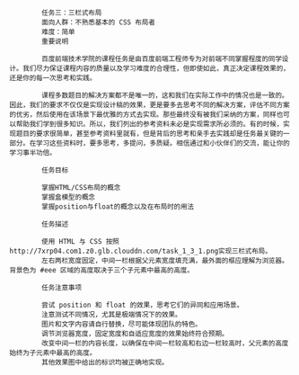             任务三：三栏式布局
            面向人群：不熟悉基本的 CSS 布局者
            难度：简单
            重要说明

            百度前端技术学院的课程任务是由百度前端工程师专为对前端不同掌握程度的同学设计。我们尽力保证课程内容的质量以及学习难度的合理性，但即使如此，真正决定课程效果的，还是你的每一次思考和实践。
            
            课程多数题目的解决方案都不是唯一的，这和我们在实际工作中的情况也是一致的。因此，我们的要求不仅仅是实现设计稿的效果，更是要多去思考不同的解决方案，评估不同方案的优劣，然后使用在该场景下最优雅的方式去实现。那些最终没有被我们采纳的方案，同样也可以帮助我们学到很多知识。所以，我们列出的参考资料未必是实现需求所必须的。有的时候，实现题目的要求很简单，甚至参考资料里就有，但是背后的思考和亲手去实践却是任务最关键的一部分。在学习这些资料时，要多思考，多提问，多质疑。相信通过和小伙伴们的交流，能让你的学习事半功倍。

            任务目标

            掌握HTML/CSS布局的概念
            掌握盒模型的概念
            掌握position与float的概念以及在布局时的用法

            任务描述

            使用 HTML 与 CSS 按照http://7xrp04.com1.z0.glb.clouddn.com/task_1_3_1.png实现三栏式布局。
            左右两栏宽度固定，中间一栏根据父元素宽度填充满，最外面的框应理解为浏览器。背景色为 #eee 区域的高度取决于三个子元素中最高的高度。

            任务注意事项

            尝试 position 和 float 的效果，思考它们的异同和应用场景。
            注意测试不同情况，尤其是极端情况下的效果。
            图片和文字内容请自行替换，尽可能体现团队的特色。
            调节浏览器宽度，固定宽度和自适应宽度的效果始终符合预期。
            改变中间一栏的内容长度，以确保在中间一栏较高和右边一栏较高时，父元素的高度始终为子元素中最高的高度。
            其他效果图中给出的标识均被正确地实现。
